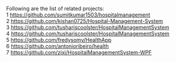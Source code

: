 Following are the list of related projects:<br>
1 https://github.com/sumitkumar1503/hospitalmanagement<br>
2 https://github.com/kishan0725/Hospital-Management-System<br>
3 https://github.com/tushariscoolster/HospitalManagementSystem<br>
4 https://github.com/tushariscoolster/HospitalManagementSystem<br>
5 https://github.com/fredysomy/HealthApp<br>
6 https://github.com/antonioribeiro/health<br>
7 https://github.com/zjxi/HospitalManagementSystem-WPF<br>

